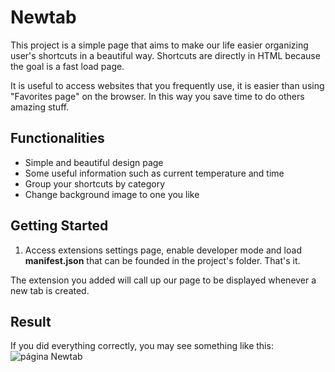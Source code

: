 Newtab
===================

This project is a simple page that aims to make our life easier organizing user's shortcuts in a beautiful way. Shortcuts are directly in HTML because the goal is a fast load page.

It is useful to access websites that you frequently use, it is easier than using "Favorites page" on the browser. In this way you save time to do others amazing stuff.




Functionalities
-------------

 - Simple and beautiful design page
 - Some useful information such as current temperature and time
 - Group your shortcuts by category
 - Change background image to one you like



<i class="icon-cog"></i>Getting Started
-------------

 1. Access extensions settings page, enable developer mode and load **manifest.json** that can be founded in the project's folder. That's it.

The extension you added will call up our page to be displayed whenever a new tab is created.

Result
----------


 If you did everything correctly, you may see something like this:
 ![página Newtab](https://i.imgur.com/x6DsfBl.png)

